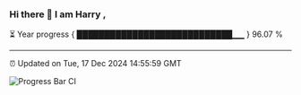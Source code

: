 ### Hi there 👋 I am Harry , 

⏳ Year progress { ████████████████████████████▁▁ } 96.07 %

---

⏰ Updated on Tue, 17 Dec 2024 14:55:59 GMT

![Progress Bar CI](https://github.com/duykhang68/duykhang68/workflows/Progress%20Bar%20CI/badge.svg)
